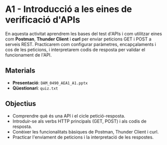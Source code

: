 # A1 - Introducció a les eines de verificació d'APIs

En aquesta activitat aprendrem les bases del test d'APIs i com utilitzar eines com **Postman**, **Thunder Client** i **curl** per enviar peticions GET i POST a serveis REST. Practicarem com configurar paràmetres, encapçalaments i cos de les peticions, i interpretarem codis de resposta per validar el funcionament de l'API.

## Materials

- **Presentació**: `DAM_0490_AEA1_A1.pptx`
- **Qüestionari**: `quiz.txt`

## Objectius

- Comprendre què és una API i el cicle petició-resposta.
- Introduir-se als verbs HTTP principals (GET, POST) i als codis de resposta.
- Conèixer les funcionalitats bàsiques de Postman, Thunder Client i curl.
- Practicar l'enviament de peticions i la interpretació de les respostes.
